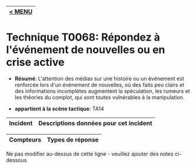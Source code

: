 |[< MENU](../../README.md)|
|---|
# Technique T0068: Répondez à l'événement de nouvelles ou en crise active

* **Résumé**: L'attention des médias sur une histoire ou un événement est renforcée lors d'un événement de nouvelles, où des faits peu clairs et des informations incomplètes augmentent la spéculation, les rumeurs et les théories du complot, qui sont toutes vulnérables à la manipulation.

* **appartient à la scène tactique**: TA14


|Incident |Descriptions données pour cet incident |
|-------- |-------------------- |



|Compteurs |Types de réponse |
|-------- |-------------- |


Ne pas modifier au-dessus de cette ligne - veuillez ajouter des notes ci-dessous